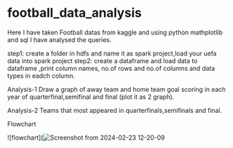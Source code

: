 # football_data_analysis

Here I have taken Football datas from kaggle and using python mathplotlib and sql I have analysed the queries.

step1: create a folder in hdfs and name it as spark project,load your uefa data into spark project
step2: create a dataframe and load data to dataframe ,print column names, no.of rows and no.of columns and data types in eadch column.

Analysis-1
Draw a graph of away team and home team goal scoring in each year of quarterfinal,semifinal and final (plot it as 2 graph).


Analysis-2
Teams that most appeared in quarterfinals,semifinals and final.

Flowchart

![flowchart](![Screenshot from 2024-02-23 12-20-09](https://github.com/amithaanand/football_data_analysis/assets/139966963/200e9514-c5db-4e30-8989-26e65079b488)
